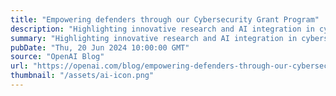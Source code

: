 ```yaml
---
title: "Empowering defenders through our Cybersecurity Grant Program"
description: "Highlighting innovative research and AI integration in cybersecurity"
summary: "Highlighting innovative research and AI integration in cybersecurity"
pubDate: "Thu, 20 Jun 2024 10:00:00 GMT"
source: "OpenAI Blog"
url: "https://openai.com/blog/empowering-defenders-through-our-cybersecurity-grant-program"
thumbnail: "/assets/ai-icon.png"
---
```


